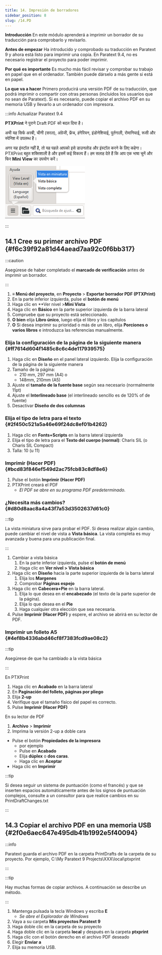 ```yaml
---
title: 14. Impresión de borradores
sidebar_position: 8
slug: /14.PD
---
```


**Introducción** En este módulo aprenderá a imprimir un borrador de su traducción para comprobarlo y revisarlo.

**Antes de empezar** Ha introducido y comprobado su traducción en Paratext 9 y ahora está listo para imprimir una copia. En Paratext 9.4, no es necesario registrar el proyecto para poder imprimir.

**Por qué es importante** Es mucho más fácil revisar y comprobar su trabajo en papel que en el ordenador. También puede dárselo a más gente si está en papel.

**Lo que va a hacer** Primero producirá una versión PDF de su traducción, que podrá imprimir o compartir con otras personas (incluidos los usuarios que no sean de Paratext). Si es necesario, puede copiar el archivo PDF en su memoria USB y llevarlo a un ordenador con impresora.

:::info Actualizar Paratext 9.4

<div class='notion-row'>
<div class='notion-column' style={{width: 'calc((100% - (min(32px, 4vw) * 1)) * 0.5)'}}>

**PTXPrint** ने पुराने Draft PDF को बदल दिया है।

अभी यह सिर्फ अरबी, चीनी (सरल), अंग्रेजी, फ्रेंच, हंगेरियन, इंडोनेशियाई, पुर्तगाली, रोमानियाई, रूसी और स्पेनिश में उपलब्ध है।

अगर यह इंस्टॉल नहीं है, तो यह पहले आपको इसे डाउनलोड और इंस्टॉल करने के लिए कहेगा। PTXPrint बहुत शक्तिशाली है और इसमें कई विकल्प हैं। हम सलाह देते हैं कि आप एक भाषा चुनें और फिर **Mini View** का उपयोग करें।

</div><div className='notion-spacer'></div>

<div class='notion-column' style={{width: 'calc((100% - (min(32px, 4vw) * 1)) * 0.5)'}}>

![](./1156349448.png)

</div><div className='notion-spacer'></div>
</div>

:::

## 14.1 Cree su primer archivo PDF {#f6c39f92a81d44aead7aa92c0f6bb317}

:::caution

Asegúrese de haber completado el **marcado de verificación** antes de imprimir un borrador.

:::

1. **≡ Menú del proyecto**, en **Proyecto** &gt; **Exportar borrador PDF (PTXPrint)**
2. En la parte inferior izquierda, pulse el **botón de menú**
3. Haga clic en \*\*Ver nivel &gt;**Mini Vista**
4. Haga clic en **Básico** en la parte superior izquierda de la barra lateral
5. Compruebe que su proyecto está seleccionado.
6. **O bien** elija **Libro único**, luego elija el libro y los capítulos
7. **O** Si desea imprimir su prioridad o más de un libro, elija **Porciones o varios libros** e introduzca las referencias manualmente.

### Elija la configuración de la página de la siguiente manera {#ff7614d604f1485c8c6c4de117939575}

1. Haga clic en **Diseño** en el panel lateral izquierdo. Elija la configuración de la página de la siguiente manera
2. Tamaño de la página:
   - 210 mm, 297 mm (A4) o
   - 148mm, 210mm (A5)
3. Ajuste el **tamaño de la fuente base** según sea necesario (normalmente 11pt)
4. Ajuste el **Interlineado base** (el interlineado sencillo es de 120% of de fuente)
5. Desactivar **Diseño de dos columnas**

### Elija el tipo de letra para el texto {#2f450c521a5a46e69f24dc8ef01b4262}

1. Haga clic en **Fonts+Scripts** en la barra lateral izquierda
2. Elija el tipo de letra para el **Texto del cuerpo (normal)**: Charis SIL (o Charis SIL Compact)
3. Talla: 10 (u 11)

### Imprimir (Hacer PDF) {#bcd83f846ef549d2ac75fcb83c8df8e6}

1. Pulse el botón **Imprimir (Hacer PDF)**
2. PTXPrint creará el PDF
   - _El PDF se abre en su programa PDF predeterminado._

### ¿Necesita más cambios? {#d80d8aac8a4a43f7a53d3502637d61c0}

:::tip

La vista miniatura sirve para probar el PDF. Si desea realizar algún cambio, puede cambiar el nivel de vista a **Vista básica**. La vista completa es muy avanzada y buena para una publicación final.

:::

1. Cambiar a vista básica
   1. En la parte inferior izquierda, pulse el **botón de menú**
   2. Haga clic en **Ver nivel >** **Vista básica**
2. Haga clic en **Diseño** hacia la parte superior izquierda de la barra lateral
   1. Elija los **Margenes**
   2. Comprobar **Páginas espejo**
3. Haga clic en **Cabecera+Pie** en la barra lateral.
   1. Elija lo que desea en el **encabezado** (el texto de la parte superior de la página).
   2. Elija lo que desea en el **Pie**
   3. Haga cualquier otra elección que sea necesaria.
4. Pulse **Imprimir (Hacer PDF)** y espere, el archivo se abrirá en su lector de PDF.

### Imprimir un folleto A5 {#4ef8b4336abd46cf8f7383fcd9ae08c2}

:::tip

Asegúrese de que ha cambiado a la vista básica

:::

En PTXPrint

1. Haga clic en **Acabado** en la barra lateral
2. En **Paginación del folleto, páginas por pliego**
3. Elija **2-up**
4. Verifique que el tamaño físico del papel es correcto.
5. Pulse **Imprimir (Hacer PDF)**

En su lector de PDF

1. **Archivo** &gt; **Imprimir**
2. Imprima la versión 2-up a doble cara

- Pulse el botón **Propiedades de la impresora**
  - por ejemplo
  - Pulse en **Acabado**
  - Elija **dúplex** o **dos caras**.
  - Haga clic en **Aceptar**
- Haga clic en **Imprimir**

:::tip

Si desea seguir un sistema de puntuación (como el francés) y que se inserten espacios automáticamente antes de los signos de puntuación complejos, consulte a un consultor para que realice cambios en su PrintDraftChanges.txt

:::

## 14.3 Copiar el archivo PDF en una memoria USB {#2f0e6aec647e495db41b1992e5f40094}

:::info

Paratext guarda el archivo PDF en la carpeta PrintDrafts de la carpeta de su proyecto. Por ejemplo, C:\My Paratext 9 Projects\XXX\local\ptxprint

:::

:::tip

Hay muchas formas de copiar archivos. A continuación se describe un método.

:::

1. Mantenga pulsada la tecla Windows y escriba **E**
   - _Se abre el Explorador de Windows_
2. Vaya a su carpeta **Mis proyectos Paratext 9**
3. Haga doble clic en la carpeta de su proyecto
4. Haga doble clic en la carpeta **local** y después en la carpeta **ptxprint**
5. Haga clic con el botón derecho en el archivo PDF deseado
6. Elegir **Enviar a**
7. Elija su memoria USB.
